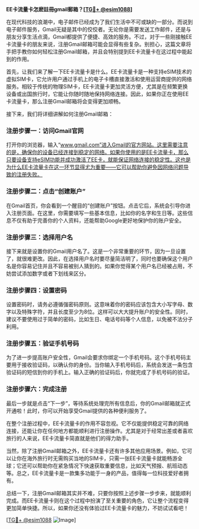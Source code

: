 **EE卡流量卡怎麽註冊gmail郵箱？[[TG💪+ @esim1088](https://t.me/s/esim1088)]**

在现代科技的浪潮中，电子邮件已经成为了我们生活中不可或缺的一部分。而说到电子邮件服务，Gmail无疑是其中的佼佼者。无论你是需要发送工作邮件，还是与朋友分享生活点滴，Gmail都提供了便捷、高效的服务。不过，对于一些刚接触EE卡流量卡的朋友来说，注册Gmail邮箱可能会显得有些复杂。别担心，这篇文章将手把手教你如何轻松注册Gmail邮箱，并且会特别提到EE卡流量卡在这过程中能起到的作用。

首先，让我们来了解一下EE卡流量卡是什么。EE卡流量卡是一种支持eSIM技术的虚拟SIM卡，它允许用户通过手机上的电子卡槽直接激活和使用运营商提供的网络服务。相较于传统的物理SIM卡，EE卡流量卡更加灵活方便，尤其是在频繁更换设备或出国旅行时，它能让你随时随地保持网络连接。因此，如果你正在使用EE卡流量卡，那么注册Gmail邮箱将会变得更加顺畅。

接下来，我们将详细讲解如何注册Gmail邮箱：

### 注册步骤一：访问Gmail官网

打开你的浏览器，输入“www.gmail.com”进入Gmail的官方网站。这里需要注意的是，确保你的设备已经连接到稳定的网络。如果你使用的是EE卡流量卡，那么只要设备支持eSIM功能并成功激活了EE卡，就能保证网络连接的稳定性。这也是为什么EE卡流量卡在这一环节显得尤为重要——它可以帮助你避免因网络问题导致的注册失败。

### 注册步骤二：点击“创建账户”

在Gmail首页，你会看到一个醒目的“创建账户”按钮。点击它后，系统会引导你进入注册页面。在这里，你需要填写一些基本信息，比如你的名字和生日等。这些信息不仅有助于完善你的个人资料，还能帮助Google更好地保护你的账户安全。

### 注册步骤三：选择用户名

接下来就是设置你的Gmail用户名了。这是一个非常重要的环节，因为一旦设置了，就很难更改。因此，在选择用户名时要尽量简洁明了，同时也要确保这个用户名是你容易记住并且不容易被别人猜到的。如果你觉得某个用户名已经被占用，不妨尝试添加数字或者下划线来区分。

### 注册步骤四：设置密码

设置密码时，请务必遵循强密码原则。这意味着你的密码应该包含大小写字母、数字以及特殊字符，并且长度至少为8位。这样可以大大提升账户的安全性。同时，建议不要使用过于简单的密码，比如生日、电话号码等个人信息，以免被不法分子利用。

### 注册步骤五：验证手机号码

为了进一步提高账户安全性，Gmail会要求你绑定一个手机号码。这个手机号码主要用于接收验证码，以确认你的身份。当你输入手机号码后，系统会发送一条包含验证码的短信到你的手机上。输入正确的验证码后，你就完成了手机号码的验证。

### 注册步骤六：完成注册

最后一步就是点击“下一步”，等待系统处理完所有信息后，你的Gmail邮箱就正式开通啦！此时，你可以开始享受Gmail提供的各种便利服务了。

在整个注册过程中，EE卡流量卡的作用不容忽视。它不仅能提供稳定可靠的网络连接，还能让你在任何地方都能顺利进行注册操作。尤其是对于经常出差或者喜欢旅行的人来说，EE卡流量卡简直就是他们的得力助手。

当然，除了注册Gmail邮箱之外，EE卡流量卡还有许多其他应用场景。例如，它可以让你在海外旅行时无需购买当地的SIM卡，只需一张EE卡流量卡就能畅游全球；它还可以帮助你在紧急情况下快速获取重要信息，比如天气预报、航班动态等。总之，EE卡流量卡是一款集多功能于一身的产品，值得每一位科技爱好者拥有。

总结一下，注册Gmail邮箱其实并不难，只要你按照上述步骤一步步来，就能顺利完成。而EE卡流量卡则在这个过程中扮演了至关重要的角色，它让整个流程变得更加简单快捷。所以，如果你还没有体验过EE卡流量卡的魅力，不妨试试看吧！

[[TG💪+ @esim1088](https://t.me/s/esim1088) ![Image](https://i.postimg.cc/4NQfJmqS/Snipaste-2025-05-13-00-14-12.png)]